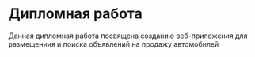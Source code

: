 # Дипломная работа

Данная дипломная работа посвящена созданию веб-приложения для размещениия и поиска объявлений на продажу автомобилей
